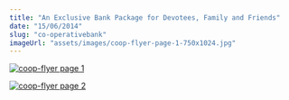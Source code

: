 ```yaml
---
title: "An Exclusive Bank Package for Devotees, Family and Friends"
date: "15/06/2014"
slug: "co-operativebank"
imageUrl: "assets/images/coop-flyer-page-1-750x1024.jpg"
---
```


[![coop-flyer page 1](https://i0.wp.com/santonino-nz.org/wp-content/uploads/2012/05/coop-flyer-page-1-750x1024.jpg?resize=750%2C1024)](https://i0.wp.com/santonino-nz.org/wp-content/uploads/2012/05/coop-flyer-page-1.jpg)

[![coop-flyer page 2](https://i0.wp.com/santonino-nz.org/wp-content/uploads/2012/05/coop-flyer-page-2-722x1024.jpg?resize=722%2C1024)](https://i0.wp.com/santonino-nz.org/wp-content/uploads/2012/05/coop-flyer-page-2.jpg)